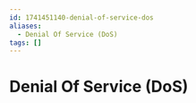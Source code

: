 ```yaml
---
id: 1741451140-denial-of-service-dos
aliases:
  - Denial Of Service (DoS)
tags: []
---
```


# Denial Of Service (DoS)
